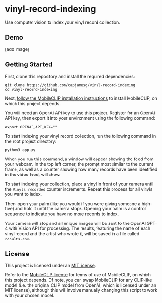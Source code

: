 # vinyl-record-indexing

Use computer vision to index your vinyl record collection.

## Demo

[add image]

## Getting Started

First, clone this repository and install the required dependencies:

```
git clone https://github.com/capjamesg/vinyl-record-indexing
cd vinyl-record-indexing
```

Next, [follow the MobileCLIP installation instructions](https://github.com/apple/ml-mobileclip) to install MobileCLIP, on which this project depends.

You will need an OpenAI API key to use this project. Register for an OpenAI API key, then export it into your environment using the following command:

```
export OPENAI_API_KEY=""
```

To start indexing your vinyl record collection, run the following command in the root project directory:

```
python3 app.py
```

When you run this command, a window will appear showing the feed from your webcam. In the top left corner, the prompt most similar to the current frame, as well as a counter showing how many records have been identified in the video feed, will show.

To start indexing your collection, place a vinyl in front of your camera until the `Vinyls recorded` counter increments. Repeat this process for all vinyls you want to index.

Then, open your palm (like you would if you were giving someone a high-five) and hold it until the camera stops. Opening your palm is a control sequence to indicate you have no more records to index.

Your camera will stop and all unique images will be sent to the OpenAI GPT-4 with Vision API for processing. The results, featuring the name of each vinyl record and the artist who wrote it, will be saved in a file called `results.csv`.

## License

This project is licensed under an [MIT license](LICENSE).

Refer to the [MobileCLIP license](https://github.com/apple/ml-mobileclip?tab=License-1-ov-file) for terms of use of MobileCLIP, on which this project depends. Of note, you can swap MobileCLIP for any CLIP-like model (i.e. the original CLIP model from OpenAI, which is licensed under an MIT license), although this will involve manually changing this script to work with your chosen model.
